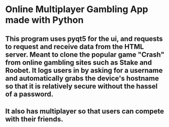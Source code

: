 # Online Multiplayer Gambling App made with Python
## This program uses pyqt5 for the ui, and requests to request and receive data from the HTML server. Meant to clone the popular game "Crash" from online gambling sites such as Stake and Roobet. It logs users in by asking for a username and automatically grabs the device's hostname so that it is relatively secure without the hassel of a password.
## It also has multiplayer so that users can compete with their friends.

